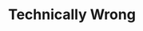 ---
title: "Technically Wrong"
authors: ["Sara Wachter-Boettcher"]
type: "book"
link: "https://www.goodreads.com/book/show/38212110-technically-wrong"
---